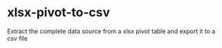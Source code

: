 xlsx-pivot-to-csv
=================

Extract the complete data source from a xlsx pivot table and export it to a csv file
